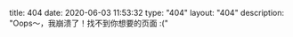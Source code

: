 title: 404
date: 2020-06-03 11:53:32
type: "404"
layout: "404"
description: "Oops～，我崩溃了！找不到你想要的页面 :("

